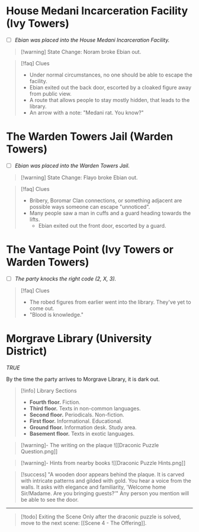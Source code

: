 # House Medani Incarceration Facility (Ivy Towers)
- [ ] *Ebian was placed into the House Medani Incarceration Facility.*

> [!warning] State Change: Noram broke Ebian out.

> [!faq] Clues
> - Under normal circumstances, no one should be able to escape the facility.
> - Ebian exited out the back door, escorted by a cloaked figure away from public view.
> - A route that allows people to stay mostly hidden, that leads to the library.
> - An arrow with a note: "Medani rat. You know?"
# The Warden Towers Jail (Warden Towers)
- [ ] *Ebian was placed into the Warden Towers Jail.*

> [!warning] State Change: Flayo broke Ebian out.

> [!faq] Clues
> - Bribery, Boromar Clan connections, or something adjacent are possible ways someone can escape "unnoticed".
> - Many people saw a man in cuffs and a guard heading towards the lifts.
> 	-  Ebian exited out the front door, escorted by a guard.
# The Vantage Point (Ivy Towers or Warden Towers)
- [ ] *The party knocks the right code (2, X, 3).*

> [!faq] Clues
> - The robed figures from earlier went into the library. They've yet to come out. 
> - "Blood is knowledge."
# Morgrave Library (University District)
*TRUE*

By the time the party arrives to Morgrave Library, it is dark out.

> [!info] Library Sections
> - **Fourth floor.** Fiction.
> - **Third floor.** Texts in non-common languages.
> - **Second floor.** Periodicals. Non-fiction.
> - **First floor.** Informational. Educational.
> - **Ground floor.** Information desk. Study area.
> - **Basement floor.** Texts in exotic languages.

> [!warning]- The writing on the plaque
>![[Draconic Puzzle Question.png]]

> [!warning]- Hints from nearby books
> ![[Draconic Puzzle Hints.png]]

> [!success]
> "A wooden door appears behind the plaque. It is carved with intricate patterns and gilded with gold. You hear a voice from the walls. It asks with elegance and familiarity, 'Welcome home Sir/Madame. Are you bringing guests?'" 
> Any person you mention will be able to see the door.
---

> [!todo] Exiting the Scene
> Only after the draconic puzzle is solved, move to the next scene:
> [[Scene 4 - The Offering]].